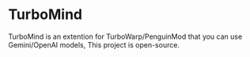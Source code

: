 # TurboMind
TurboMind is an extention for TurboWarp/PenguinMod that you can use Gemini/OpenAI models, This project is open-source.
